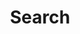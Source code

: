 ---
title: "Search" # in any language you want
layout: "search" # necessary for search
slug: "search"
# description: "Description for Search"
summary: "search"
placeholder: ""
---